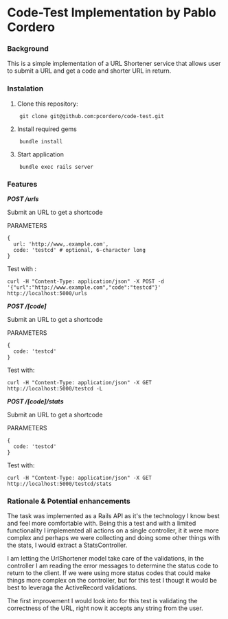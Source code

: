 # Code-Test Implementation by Pablo Cordero

### Background

This is a simple implementation of a URL Shortener service that allows user to submit a URL and get a code and shorter URL in return.

### Instalation

1) Clone this repository:
```
	git clone git@github.com:pcordero/code-test.git
```
2) Install required gems
```
	bundle install
```
3) Start application
```
	bundle exec rails server
```

### Features

_**POST /urls**_

Submit an URL to get a shortcode

PARAMETERS
```
{
  url: 'http://www,.example.com',
  code: 'testcd' # optional, 6-character long
}
```

Test with : 
```
curl -H "Content-Type: application/json" -X POST -d '{"url":"http://www.example.com","code":"testcd"}' http://localhost:5000/urls
```


_**POST /[code]**_

Submit an URL to get a shortcode

PARAMETERS
```
{
  code: 'testcd'
}
```

Test with:
```
curl -H "Content-Type: application/json" -X GET http://localhost:5000/testcd -L
````

_**POST /[code]/stats**_

Submit an URL to get a shortcode

PARAMETERS
```
{
  code: 'testcd'
}
```

Test with:
```
curl -H "Content-Type: application/json" -X GET http://localhost:5000/testcd/stats
```

### Rationale & Potential enhancements

The task was implemented as a Rails API as it's the technology I know best and feel more comfortable with. Being this a test and with a limited functionality I implemented all actions on a single controller, it it were more complex and perhaps we were collecting and doing some other things with the stats, I would extract a StatsController.

I am letting the UrlShortener model take care of the validations, in the controller I am reading the error messages to determine the status code to return to the client. If we were using more status codes that could make things more complex on the controller, but for this test I thougt it would be best to leveraga the ActiveRecord validations.

The first improvement I would look into for this test is validating the correctness of the URL, right now it accepts any string from the user.

